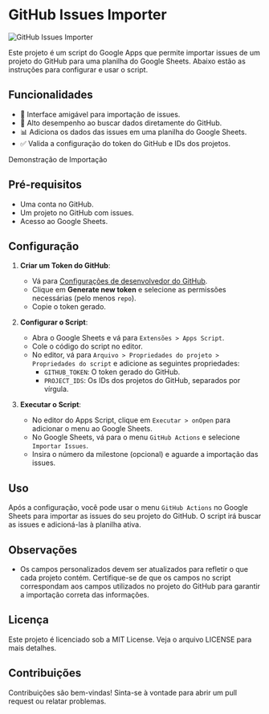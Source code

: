 # GitHub Issues Importer

![GitHub Issues Importer](https://media2.giphy.com/media/v1.Y2lkPTc5MGI3NjExcnMzYmNsbzA3dnpsZHYxN2NlYmZ4OHpvcHlnMWZ2c3owNWJ3eWxtNyZlcD12MV9pbnRlcm5hbF9naWZfYnlfaWQmY3Q9Zw/aT564S32DojlSN369u/giphy.gif)

Este projeto é um script do Google Apps que permite importar issues de um projeto do GitHub para uma planilha do Google Sheets. Abaixo estão as instruções para configurar e usar o script.

## Funcionalidades
- 🎨 Interface amigável para importação de issues.
- 🚀 Alto desempenho ao buscar dados diretamente do GitHub.
- 📊 Adiciona os dados das issues em uma planilha do Google Sheets.
- ✅ Valida a configuração do token do GitHub e IDs dos projetos.

Demonstração de Importação

## Pré-requisitos
- Uma conta no GitHub.
- Um projeto no GitHub com issues.
- Acesso ao Google Sheets.

## Configuração
1. **Criar um Token do GitHub**:
   - Vá para [Configurações de desenvolvedor do GitHub](https://github.com/settings/tokens).
   - Clique em **Generate new token** e selecione as permissões necessárias (pelo menos `repo`).
   - Copie o token gerado.

2. **Configurar o Script**:
   - Abra o Google Sheets e vá para `Extensões > Apps Script`.
   - Cole o código do script no editor.
   - No editor, vá para `Arquivo > Propriedades do projeto > Propriedades do script` e adicione as seguintes propriedades:
     - `GITHUB_TOKEN`: O token gerado do GitHub.
     - `PROJECT_IDS`: Os IDs dos projetos do GitHub, separados por vírgula.

3. **Executar o Script**:
   - No editor do Apps Script, clique em `Executar > onOpen` para adicionar o menu ao Google Sheets.
   - No Google Sheets, vá para o menu `GitHub Actions` e selecione `Importar Issues`.
   - Insira o número da milestone (opcional) e aguarde a importação das issues.

## Uso
Após a configuração, você pode usar o menu `GitHub Actions` no Google Sheets para importar as issues do seu projeto do GitHub. O script irá buscar as issues e adicioná-las à planilha ativa.

## Observações
- Os campos personalizados devem ser atualizados para refletir o que cada projeto contém. Certifique-se de que os campos no script correspondam aos campos utilizados no projeto do GitHub para garantir a importação correta das informações.

## Licença
Este projeto é licenciado sob a MIT License. Veja o arquivo LICENSE para mais detalhes.

## Contribuições
Contribuições são bem-vindas! Sinta-se à vontade para abrir um pull request ou relatar problemas.
